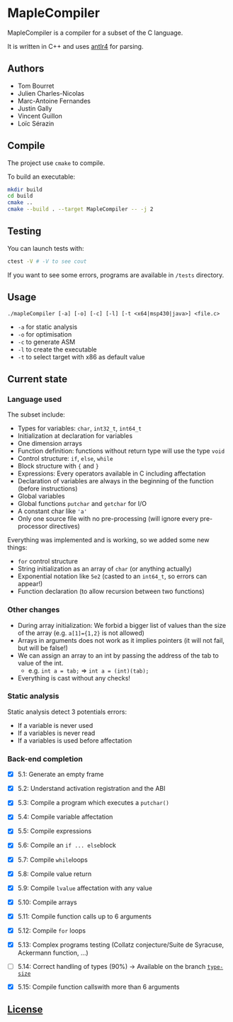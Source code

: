# MapleCompiler

MapleCompiler is a compiler for a subset of the C language.

It is written in C++ and uses [antlr4](http://www.antlr.org/) for parsing.


## Authors

- Tom Bourret
- Julien Charles-Nicolas
- Marc-Antoine Fernandes
- Justin Gally
- Vincent Guillon
- Loïc Sérazin


## Compile

The project use `cmake` to compile.

To build an executable:
```bash
mkdir build
cd build
cmake ..
cmake --build . --target MapleCompiler -- -j 2
```

## Testing

You can launch tests with:

```bash
ctest -V # -V to see cout
```

If you want to see some errors,
programs are available in `/tests` directory.

## Usage
```
./mapleCompiler [-a] [-o] [-c] [-l] [-t <x64|msp430|java>] <file.c>
```

* `-a` for static analysis
* `-o` for optimisation
* `-c` to generate ASM
* `-l` to create the executable
* `-t` to select target with x86 as default value


## Current state

### Language used

The subset include:

- Types for variables: `char`, `int32_t`, `int64_t`
- Initialization at declaration for variables
- One dimension arrays
- Function definition: functions without return type will use the type `void`
- Control structure: `if`, `else`, `while`
- Block structure with `{` and `}`
- Expressions: Every operators available in C including affectation
- Declaration of variables are always in the beginning of the function (before instructions)
- Global variables
- Global functions `putchar` and `getchar` for I/O
- A constant char like `'a'`
- Only one source file with no pre-processing (will ignore every pre-processor directives)

Everything was implemented and is working, 
so we added some new things:

- `for` control structure
- String initialization as an array of `char` (or anything actually)
- Exponential notation like `5e2` (casted to an `int64_t`, so errors can appear!)
- Function declaration (to allow recursion between two functions)

### Other changes

- During array initialization: We forbid a bigger list of values than the size of the array (e.g. `a[1]={1,2}` is not allowed)
- Arrays in arguments does not work as it implies pointers (it will not fail, but will be false!)
- We can assign an array to an int by passing the address of the tab to value of the int. 
   - e.g. `int a = tab;` => `int a = (int)(tab);`
- Everything is cast without any checks!

### Static analysis

Static analysis detect 3 potentials errors:
- If a variable is never used
- If a variables is never read
- If a variables is used before affectation


### Back-end completion

- [x] 5.1: Generate an empty frame
- [x] 5.2: Understand activation registration and the ABI
- [x] 5.3: Compile a program which executes a `putchar()`
- [x] 5.4: Compile variable affectation
- [x] 5.5: Compile expressions
- [x] 5.6: Compile an `if ... else`block
- [x] 5.7: Compile `while`loops
- [x] 5.8: Compile value return
- [x] 5.9: Compile `lvalue` affectation with any value
- [x] 5.10: Compile arrays
- [x] 5.11: Compile function calls up to 6 arguments
- [x] 5.12: Compile `for` loops
- [x] 5.13: Complex programs testing (Collatz conjecture/Suite de Syracuse, Ackermann function, ...)
- [ ] 5.14: Correct handling of types (90%) -> Available on the branch [`type-size`](https://github.com/Heptabarnak/MapleCompiler/tree/type-size)
- [x] 5.15: Compile function callswith more than 6 arguments


## [License](./LICENSE)
